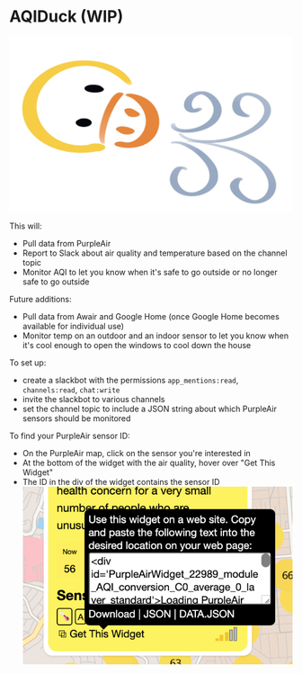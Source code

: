 # AQIDuck (WIP)
![Logo](assets/aqiduck.jpg)

This will:

* Pull data from PurpleAir
* Report to Slack about air quality and temperature based on the channel topic
* Monitor AQI to let you know when it's safe to go outside or no longer safe to go outside

Future additions:

* Pull data from Awair and Google Home (once Google Home becomes available for individual use)
* Monitor temp on an outdoor and an indoor sensor to let you know when it's cool enough to open the windows to cool down the house

To set up:

* create a slackbot with the permissions `app_mentions:read`, `channels:read`, `chat:write`
* invite the slackbot to various channels
* set the channel topic to include a JSON string about which PurpleAir sensors should be monitored

To find your PurpleAir sensor ID:

* On the PurpleAir map, click on the sensor you're interested in
* At the bottom of the widget with the air quality, hover over "Get This Widget"
* The ID in the div of the widget contains the sensor ID
![How to find PurpleAir ID](assets/purple_air_id.png)

